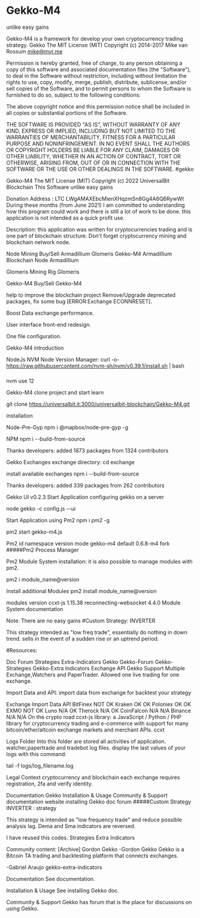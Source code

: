 # Gekko-M4

unlike easy gains


Gekko-M4 is a framework for develop your own cryptocurrency trading strategy.
Gekko The MIT License (MIT) Copyright (c) 2014-2017 Mike van Rossum mike@mvr.me

Permission is hereby granted, free of charge, to any person obtaining a copy of this software and associated documentation files (the "Software"), to deal in the Software without restriction, including without limitation the rights to use, copy, modify, merge, publish, distribute, sublicense, and/or sell copies of the Software, and to permit persons to whom the Software is furnished to do so, subject to the following conditions:

The above copyright notice and this permission notice shall be included in all copies or substantial portions of the Software.

THE SOFTWARE IS PROVIDED "AS IS", WITHOUT WARRANTY OF ANY KIND, EXPRESS OR IMPLIED, INCLUDING BUT NOT LIMITED TO THE WARRANTIES OF MERCHANTABILITY, FITNESS FOR A PARTICULAR PURPOSE AND NONINFRINGEMENT. IN NO EVENT SHALL THE AUTHORS OR COPYRIGHT HOLDERS BE LIABLE FOR ANY CLAIM, DAMAGES OR OTHER LIABILITY, WHETHER IN AN ACTION OF CONTRACT, TORT OR OTHERWISE, ARISING FROM, OUT OF OR IN CONNECTION WITH THE SOFTWARE OR THE USE OR OTHER DEALINGS IN THE SOFTWARE. #gekko

Gekko-M4 The MIT License (MIT) Copyright (c) 2022 UniversalBit Blockchain This Software unlike easy gains

Donation Address : LTC LWgAMAXEbcMienXHqzmSn8Gg4A6Q6RywWt
During these months (from June 2021) I am committed to understanding how this program could work and there is still a lot of work to be done. this application is not intended as a quick profit use.

Description:
this application was written for cryptocurrencies trading and is one part of blockchain structure. Don't forget cryptocurrency mining and blockchain network node.

Node	Mining	Buy/Sell
Armadillium	Glomeris	Gekko-M4
Armadillium Blockchain Node
Armadillium

Glomeris Mining Rig
Glomeris

Gekko-M4 Buy/Sell
Gekko-M4

help to improve the blockchain project
Remove/Upgrade deprecated packages, fix some bug [ERROR:Exchange ECONNRESET].

Boost Data exchange performance.

User interface front-end redesign.

One file configuration.

Gekko-M4
introduction

NodeJs
NVM Node Version Manager:
curl -o- https://raw.githubusercontent.com/nvm-sh/nvm/v0.39.1/install.sh | bash

#####

nvm use 12

Gekko-M4
clone project and start learn

git clone https://universalbit.it:3000/universalbit-blockchain/Gekko-M4.git

installation

Node-Pre-Gyp
npm i @mapbox/node-pre-gyp -g

NPM
npm i --build-from-source

Thanks developers:
added 1873 packages from 1324 contributors

Gekko Exchanges
exchange directory:
cd exchange

install available exchanges
npm i --build-from-source

Thanks developers:
added 339 packages from 262 contributors

Gekko UI v0.2.3
Start Application
configuring gekko on a server

node gekko -c config.js --ui

Start Application using Pm2
npm i pm2 -g

pm2 start gekko-m4.js

Pm2
id	namespace	version	mode
gekko-m4	default	0.6.8-m4	fork
#####Pm2 Process Manager

Pm2 Module System installation:
it is also possible to manage modules with pm2.

pm2 i module_name@version

Install additional Modules
pm2 install module_name@version

modules	version
ccxt-js	1.15.38
reconnecting-websocket	4.4.0
Module System
documentation

Note:
There are no easy gains
#Custom Strategy: INVERTER

This strategy intended as "low freq trade", essentially do nothing in down trend. sells in the event of a sudden rise or an uptrend period.

#Resources:

Doc	Forum	Strategies	Extra-Indicators
Gekko	Gekko-Forum	Gekko-Strategies	Gekko-Extra Indicators
Exchange API
Gekko Support Multiple Exchange,Watchers and PaperTrader. Allowed one live trading for one exchange.

Import Data and API:
import data from exchange for backtest your strategy

Exchange	Import Data	API
BitFinex	NOT	OK
Kraken	OK	OK
Poloniex	OK	OK
EXMO	NOT	OK
Luno	N/A	OK
Therock	N/A	OK
CoinFalcon	N/A	N/A
Binance	N/A	N/A
On the crypto road
ccxt-js library: a JavaScript / Python / PHP library for cryptocurrency trading and e-commerce with support for many bitcoin/ether/altcoin exchange markets and merchant APIs. ccxt

Logs Folder
Into this folder are stored all activities of application. watcher,papertrade and tradebot log files. display the last values of your logs with this command:

tail -f logs/log_filename.log

Legal Context
cryptocurrency and blockchain each exchange requires registration, 2fa and verify identity.

Documentation	Gekko Installation & Usage	Community & Support
documentation website	installing Gekko doc	forum
#####Custom Strategy INVERTER : strategy

This strategy is intended as "low frequency trade" and reduce possible analysis lag. Dema and Sma indicators are reversed.

I have reused this codes. Strategies Extra Indicators

Community content: [Archive]
Gordon Gekko -Gordon Gekko Gekko is a Bitcoin TA trading and backtesting platform that connects exchanges.

-Gabriel Araujo gekko-extra-indicators

Documentation
See documentation.

Installation & Usage
See installing Gekko doc.

Community & Support
Gekko has forum that is the place for discussions on using Gekko.